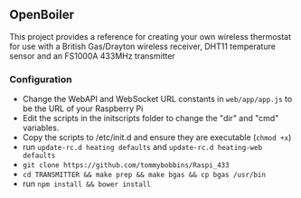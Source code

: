 ## OpenBoiler

This project provides a reference for creating your own wireless thermostat for use with a British Gas/Drayton wireless receiver, DHT11 temperature sensor and an FS1000A 433MHz transmitter

### Configuration

* Change the WebAPI and WebSocket URL constants in `web/app/app.js` to be the URL of your Raspberry Pi
* Edit the scripts in the initscripts folder to change the "dir" and "cmd" variables.
* Copy the scripts to /etc/init.d and ensure they are executable (`chmod +x`)
* run `update-rc.d heating defaults` and `update-rc.d heating-web defaults`
* `git clone https://github.com/tommybobbins/Raspi_433`
* `cd TRANSMITTER && make prep && make bgas && cp bgas /usr/bin`
* run `npm install && bower install`